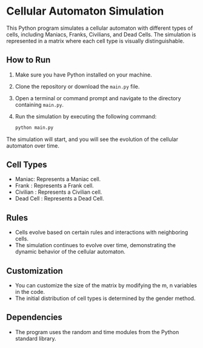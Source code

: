 # Cellular Automaton Simulation

This Python program simulates a cellular automaton with different types of cells, including Maniacs, Franks, Civilians, and Dead Cells. The simulation is represented in a matrix where each cell type is visually distinguishable.

## How to Run

1. Make sure you have Python installed on your machine.

2. Clone the repository or download the `main.py` file.

3. Open a terminal or command prompt and navigate to the directory containing `main.py`.

4. Run the simulation by executing the following command:

   ```bash
   python main.py
The simulation will start, and you will see the evolution of the cellular automaton over time.

## Cell Types
- Maniac: Represents a Maniac cell.
- Frank : Represents a Frank cell.
- Civilian : Represents a Civilian cell.
- Dead Cell : Represents a Dead Cell.


## Rules
- Cells evolve based on certain rules and interactions with neighboring cells.
- The simulation continues to evolve over time, demonstrating the dynamic behavior of the cellular automaton.


## Customization
- You can customize the size of the matrix by modifying the m, n variables in the code.
- The initial distribution of cell types is determined by the gender method.


## Dependencies
- The program uses the random and time modules from the Python standard library.